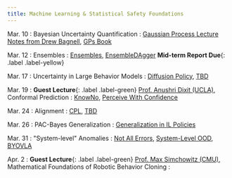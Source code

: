 ```yaml
---
title: Machine Learning & Statistical Safety Foundations
---
```


Mar. 10
: Bayesian Uncertainty Quantification
  : [Gaussian Process Lecture Notes from Drew Bagnell](https://www.cs.cmu.edu/~16831-f12/notes/F12/16831_lecture20_venkatrn.pdf), [GPs Book](https://gaussianprocess.org/gpml/chapters/RW.pdf)

Mar. 12
: Ensembles 
  : [Ensembles](https://arxiv.org/abs/1612.01474), [EnsembleDAgger](https://arxiv.org/abs/1807.08364) **Mid-term Report Due**{: .label .label-yellow}

Mar. 17
: Uncertainty in Large Behavior Models
  : [Diffusion Policy](https://arxiv.org/pdf/2303.04137), [TBD](https://)

Mar. 19
: **Guest Lecture**{: .label .label-green} [Prof. Anushri Dixit (UCLA)](https://www.anushridixit.com/), Conformal Prediction
  : [KnowNo](https://arxiv.org/abs/2307.01928), [Perceive With Confidence](https://arxiv.org/abs/2403.08185)

Mar. 24
: Alignment
  : [CPL](https://arxiv.org/pdf/2310.13639), [TBD](https://)

Mar. 26
: PAC-Bayes Generalization
  : [Generalization in IL Policies](https://proceedings.mlr.press/v155/ren21a/ren21a.pdf)

Mar. 31
: "System-level" Anomalies
  : [Not All Errors](https://arxiv.org/abs/2403.04745), [System-Level OOD](https://arxiv.org/abs/2212.14020), [BYOVLA](https://arxiv.org/abs/2410.01971)

Apr. 2
: **Guest Lecture**{: .label .label-green} [Prof. Max Simchowitz (CMU)](https://msimchowitz.github.io/), Mathematical Foundations of Robotic Behavior Cloning
  : 

